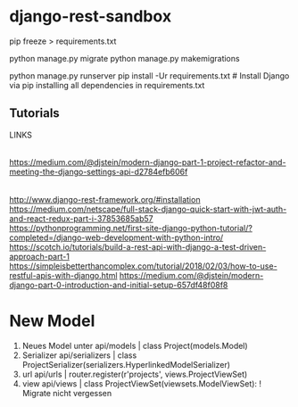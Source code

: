 # django-rest-sandbox

pip freeze > requirements.txt

python manage.py migrate
python manage.py makemigrations

python manage.py runserver
pip install -Ur requirements.txt # Install Django via pip installing all dependencies in requirements.txt


## Tutorials
LINKS
######
https://medium.com/@djstein/modern-django-part-1-project-refactor-and-meeting-the-django-settings-api-d2784efb606f
######
http://www.django-rest-framework.org/#installation
https://medium.com/netscape/full-stack-django-quick-start-with-jwt-auth-and-react-redux-part-i-37853685ab57
https://pythonprogramming.net/first-site-django-python-tutorial/?completed=/django-web-development-with-python-intro/
https://scotch.io/tutorials/build-a-rest-api-with-django-a-test-driven-approach-part-1
https://simpleisbetterthancomplex.com/tutorial/2018/02/03/how-to-use-restful-apis-with-django.html
https://medium.com/@djstein/modern-django-part-0-introduction-and-initial-setup-657df48f08f8

# New Model
1. Neues Model unter api/models | class Project(models.Model)
2. Serializer api/serializers | class ProjectSerializer(serializers.HyperlinkedModelSerializer)
3. url api/urls | router.register(r'projects', views.ProjectViewSet)
4. view api/views | class ProjectViewSet(viewsets.ModelViewSet):
! Migrate nicht vergessen
